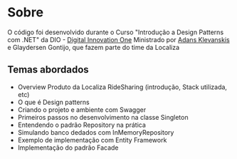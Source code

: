 # Sobre
O código foi desenvolvido durante o Curso "Introdução a Design Patterns com .NET" da DIO - [Digital Innovation One](ttps://digitalinnovation.one) Ministrado por [Adans Klevanskis](https://github.com/adansklevanskis) e Glaydersen Gontijo, que fazem parte do time da Localiza

## Temas abordados
- Overview Produto da Localiza RideSharing (introdução, Stack utilizada, etc)
- O que é Design patterns
- Criando o projeto e ambiente com Swagger
- Primeiros passos no desenvolvimento na classe Singleton
- Entendendo o padrão Repository na prática
- Simulando banco dedados com InMemoryRepository
- Exemplo de implementação com Entity Framework
- Implementação do padrão Facade

